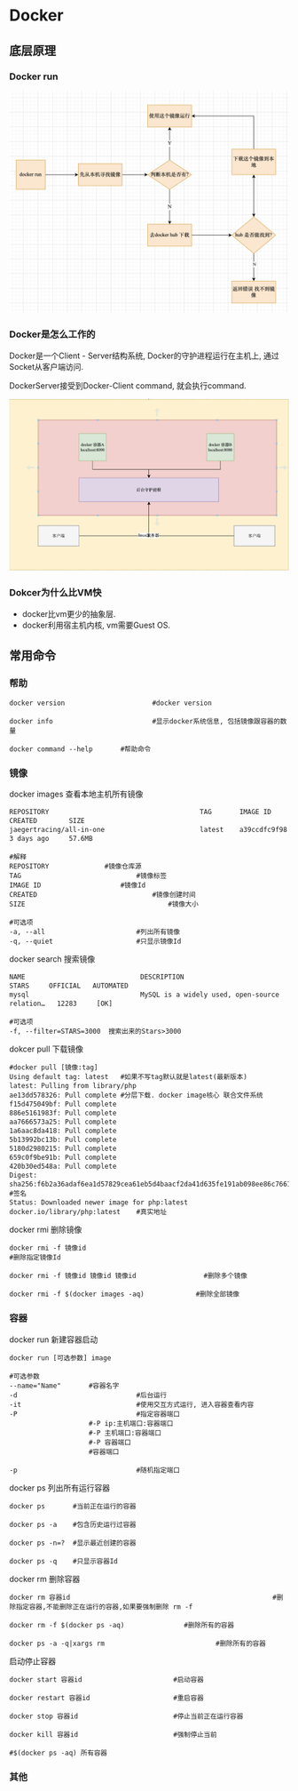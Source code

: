# Docker

## 底层原理

### Docker run

<img src="./img/run.png"/>



### Docker是怎么工作的

Docker是一个Client - Server结构系统, Docker的守护进程运行在主机上, 通过Socket从客户端访问.

DockerServer接受到Docker-Client command, 就会执行command.

<img src="./img/work.png" >



### Dokcer为什么比VM快

- docker比vm更少的抽象层.
- docker利用宿主机内核, vm需要Guest OS.



## 常用命令

### 帮助

```shell
docker version  					#docker version 

docker info     					#显示docker系统信息, 包括镜像跟容器的数量

docker command --help	    #帮助命令
```



### 镜像

docker images	查看本地主机所有镜像

```shell
REPOSITORY                                      TAG       IMAGE ID       CREATED        SIZE
jaegertracing/all-in-one                        latest    a39ccdfc9f98   3 days ago     57.6MB

#解释
REPOSITORY 	        	#镜像仓库源
TAG		      					#镜像标签
IMAGE ID   	  				#镜像Id
CREATED								#镜像创建时间
SIZE 									#镜像大小

#可选项
-a, --all    					#列出所有镜像
-q, --quiet  					#只显示镜像Id      
```



docker search	搜索镜像

```shell
NAME                             DESCRIPTION                                     STARS     OFFICIAL   AUTOMATED
mysql                            MySQL is a widely used, open-source relation…   12283     [OK]

#可选项
-f, --filter=STARS=3000  搜索出来的Stars>3000

```



dokcer pull 下载镜像

```shell
#docker pull [镜像:tag]
Using default tag: latest   #如果不写tag默认就是latest(最新版本)
latest: Pulling from library/php
ae13dd578326: Pull complete #分层下载. docker image核心 联合文件系统
f15d475049bf: Pull complete
886e5161983f: Pull complete
aa7666573a25: Pull complete
1a6aac8da418: Pull complete
5b13992bc13b: Pull complete
5180d2980215: Pull complete
659c0f9be91b: Pull complete
420b30ed548a: Pull complete
Digest: sha256:f6b2a36adaf6ea1d57829cea61eb5d4baacf2da41d635fe191ab098ee86c7661	#签名
Status: Downloaded newer image for php:latest
docker.io/library/php:latest	#真实地址
```



docker rmi 删除镜像

```shell
docker rmi -f 镜像id													 #删除指定镜像Id

docker rmi -f 镜像id 镜像id 镜像id	             #删除多个镜像

docker rmi -f $(docker images -aq)             #删除全部镜像
```



### 容器

docker run 新建容器启动

```shell
docker run [可选参数] image

#可选参数
--name="Name"  		#容器名字
-d								#后台运行 
-it  							#使用交互方式运行, 进入容器查看内容
-P								#指定容器端口
                	#-P ip:主机端口:容器端口
                	#-P 主机端口:容器端口
                	#-P 容器端口
                	#容器端口
                
-p								#随机指定端口

```

docker ps 列出所有运行容器

```shell
docker ps     	#当前正在运行的容器

docker ps -a  	#包含历史运行过容器 

docker ps -n=?  #显示最近创建的容器

docker ps -q    #只显示容器Id
```


docker rm  删除容器

```shell
docker rm 容器id  												 #删除指定容器,不能删除正在运行的容器,如果要强制删除 rm -f

docker rm -f $(docker ps -aq)	            #删除所有的容器

docker ps -a -q|xargs rm 			        		#删除所有的容器
```



启动停止容器

```shell
docker start 容器id    				  	#启动容器

docker restart 容器id	 			  		#重启容器

docker stop 容器id		 		      	#停止当前正在运行容器

docker kill 容器id		 		      	#强制停止当前

#$(docker ps -aq) 所有容器
```


### 其他

